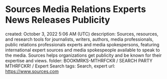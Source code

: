 # Sources Media Relations Experts News Releases Publicity

created: October 3, 2022 5:06 AM (UTC)
description: Sources, resources, and research tools for journalists, writers, authors, media professionals, public relations professionals experts and media spokespersons, featuring international expert sources and media spokespeople available to speak to the media. Sources helps organizations get publicity and be known for their expertise and views.
folder: BOOKMRKS-MTHRFCKR / SEARCH PARTY MTHRFCKR! / Expert Search
tags: Search, expert
url: https://www.sources.com